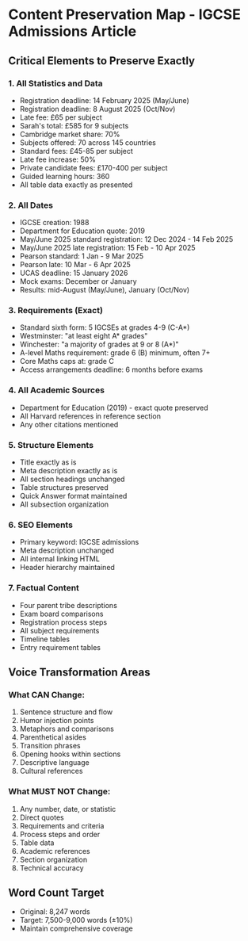 # Content Preservation Map - IGCSE Admissions Article

## Critical Elements to Preserve Exactly

### 1. All Statistics and Data
- Registration deadline: 14 February 2025 (May/June)
- Registration deadline: 8 August 2025 (Oct/Nov)
- Late fee: £65 per subject
- Sarah's total: £585 for 9 subjects
- Cambridge market share: 70%
- Subjects offered: 70 across 145 countries
- Standard fees: £45-85 per subject
- Late fee increase: 50%
- Private candidate fees: £170-400 per subject
- Guided learning hours: 360
- All table data exactly as presented

### 2. All Dates
- IGCSE creation: 1988
- Department for Education quote: 2019
- May/June 2025 standard registration: 12 Dec 2024 - 14 Feb 2025
- May/June 2025 late registration: 15 Feb - 10 Apr 2025
- Pearson standard: 1 Jan - 9 Mar 2025
- Pearson late: 10 Mar - 6 Apr 2025
- UCAS deadline: 15 January 2026
- Mock exams: December or January
- Results: mid-August (May/June), January (Oct/Nov)

### 3. Requirements (Exact)
- Standard sixth form: 5 IGCSEs at grades 4-9 (C-A*)
- Westminster: "at least eight A* grades"
- Winchester: "a majority of grades at 9 or 8 (A*)"
- A-level Maths requirement: grade 6 (B) minimum, often 7+
- Core Maths caps at: grade C
- Access arrangements deadline: 6 months before exams

### 4. All Academic Sources
- Department for Education (2019) - exact quote preserved
- All Harvard references in reference section
- Any other citations mentioned

### 5. Structure Elements
- Title exactly as is
- Meta description exactly as is
- All section headings unchanged
- Table structures preserved
- Quick Answer format maintained
- All subsection organization

### 6. SEO Elements
- Primary keyword: IGCSE admissions
- Meta description unchanged
- All internal linking HTML
- Header hierarchy maintained

### 7. Factual Content
- Four parent tribe descriptions
- Exam board comparisons
- Registration process steps
- All subject requirements
- Timeline tables
- Entry requirement tables

## Voice Transformation Areas

### What CAN Change:
1. Sentence structure and flow
2. Humor injection points
3. Metaphors and comparisons
4. Parenthetical asides
5. Transition phrases
6. Opening hooks within sections
7. Descriptive language
8. Cultural references

### What MUST NOT Change:
1. Any number, date, or statistic
2. Direct quotes
3. Requirements and criteria
4. Process steps and order
5. Table data
6. Academic references
7. Section organization
8. Technical accuracy

## Word Count Target
- Original: 8,247 words
- Target: 7,500-9,000 words (±10%)
- Maintain comprehensive coverage